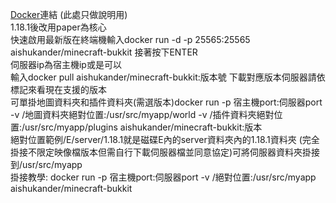 [Docker](https://hub.docker.com/r/aishukander/minecraft-bukkit)連結 (此處只做說明用)  
1.18.1後改用paper為核心  
快速啟用最新版在終端機輸入docker run -d -p 25565:25565 aishukander/minecraft-bukkit 接著按下ENTER  
伺服器ip為宿主機ip或是可以  
輸入docker pull aishukander/minecraft-bukkit:版本號 下載對應版本伺服器請依標記來看現在支援的版本  
可單掛地圖資料夾和插件資料夾(需選版本)docker run -p 宿主機port:伺服器port -v /地圖資料夾絕對位置:/usr/src/myapp/world -v /插件資料夾絕對位置:/usr/src/myapp/plugins    aishukander/minecraft-bukkit:版本  
絕對位置範例/E/server/1.18.1就是磁碟E內的server資料夾內的1.18.1資料夾
(完全掛接不限定映像檔版本但需自行下載伺服器檔並同意協定)可將伺服器資料夾掛接到/usr/src/myapp  
掛接教學: docker run -p 宿主機port:伺服器port -v /絕對位置:/usr/src/myapp aishukander/minecraft-bukkit  
